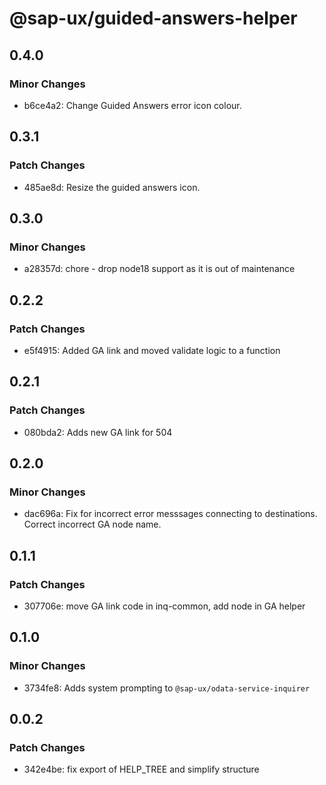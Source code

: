 # @sap-ux/guided-answers-helper

## 0.4.0

### Minor Changes

-   b6ce4a2: Change Guided Answers error icon colour.

## 0.3.1

### Patch Changes

-   485ae8d: Resize the guided answers icon.

## 0.3.0

### Minor Changes

-   a28357d: chore - drop node18 support as it is out of maintenance

## 0.2.2

### Patch Changes

-   e5f4915: Added GA link and moved validate logic to a function

## 0.2.1

### Patch Changes

-   080bda2: Adds new GA link for 504

## 0.2.0

### Minor Changes

-   dac696a: Fix for incorrect error messsages connecting to destinations. Correct incorrect GA node name.

## 0.1.1

### Patch Changes

-   307706e: move GA link code in inq-common, add node in GA helper

## 0.1.0

### Minor Changes

-   3734fe8: Adds system prompting to `@sap-ux/odata-service-inquirer`

## 0.0.2

### Patch Changes

-   342e4be: fix export of HELP_TREE and simplify structure
